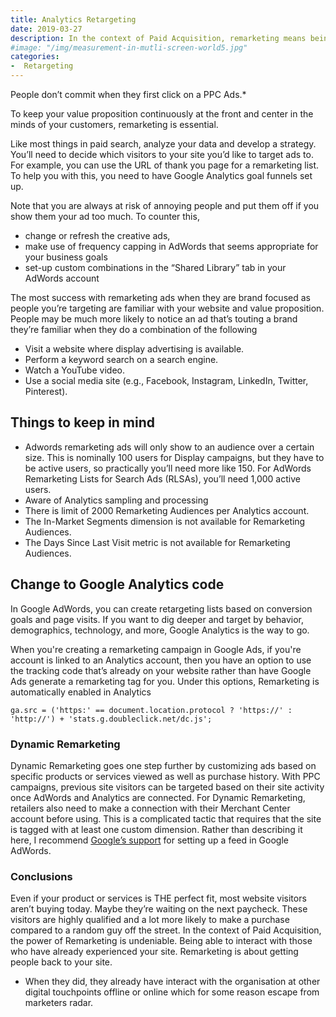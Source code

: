 ```yaml
---
title: Analytics Retargeting 
date: 2019-03-27 
description: In the context of Paid Acquisition, remarketing means being able to interact with those who have already experienced your site.  
#image: "/img/measurement-in-mutli-screen-world5.jpg"
categories:
-  Retargeting
---
```


People don’t commit when they first click on a PPC Ads.*  

To keep your value proposition continuously at the front and center in the minds of your customers, remarketing is essential. 

Like most things in paid search, analyze your data and develop a strategy.  You’ll need to decide which visitors to your site you’d like to target ads to.  For example, you can use the URL of thank you page for a remarketing list. To help you with this, you need to have Google Analytics goal funnels set up.

Note that you are always at risk of annoying people and put them off if you show them your ad too much. To counter this, 
- change or refresh the creative ads, 
- make use of frequency capping in AdWords that seems appropriate for your business goals  
- set-up custom combinations in the “Shared Library” tab in your AdWords account

The most success with remarketing ads when they are brand focused as people you’re targeting are familiar with your website and value proposition. People may be much more likely to notice an ad that’s touting a brand they’re familiar when they do a combination of the following
- Visit a website where display advertising is available.
- Perform a keyword search on a search engine.
- Watch a YouTube video.
- Use a social media site (e.g., Facebook, Instagram, LinkedIn, Twitter, Pinterest).

## Things to keep in mind

- Adwords remarketing ads will only show to an audience over a certain size. This is nominally 100 users for Display campaigns, but they have to be active users, so practically you’ll need more like 150. For AdWords Remarketing Lists for Search Ads (RLSAs), you’ll need 1,000 active users.
- Aware of Analytics sampling and processing
- There is limit of 2000 Remarketing Audiences per Analytics account.
- The In-Market Segments dimension is not available for Remarketing Audiences.
- The Days Since Last Visit metric is not available for Remarketing Audiences.


## Change to Google Analytics code

In Google AdWords, you can create retargeting lists based on conversion goals and page visits. If you want to dig deeper and target by behavior, demographics, technology, and more, Google Analytics is the way to go.

When you're creating a remarketing campaign in Google Ads, if you're account is linked to an Analytics account, then you have an option to use the tracking code that’s already on your website rather than have Google Ads generate a remarketing tag for you. Under this options,  Remarketing is automatically enabled in Analytics

~~~
ga.src = ('https:' == document.location.protocol ? 'https://' : 'http://') + 'stats.g.doubleclick.net/dc.js';
~~~

### Dynamic Remarketing 

Dynamic Remarketing goes one step further by customizing ads based on specific products or services viewed as well as purchase history.
With PPC campaigns, previous site visitors can be targeted based on their site activity once AdWords and Analytics are connected. For Dynamic Remarketing, retailers also need to make a connection with their Merchant Center account before using.
This is a complicated tactic that requires that the site is tagged with at least one custom dimension. Rather than describing it here, I recommend [Google’s support](https://support.google.com/adwords/answer/6077139?hl=en&ref_topic=6077046) for setting up a feed in Google AdWords.

### Conclusions
Even if your product or services is THE perfect fit, most website visitors aren’t buying today. Maybe they’re waiting on the next paycheck. These visitors are highly qualified and a lot more likely to make a purchase compared to a random guy off the street. In the context of Paid Acquisition, the power of Remarketing is undeniable. Being able to interact with those who have already experienced your site. Remarketing is about getting people back to your site. 


* When they did, they already have interact with the organisation at other digital touchpoints offline or online which for some reason escape from marketers radar. 

